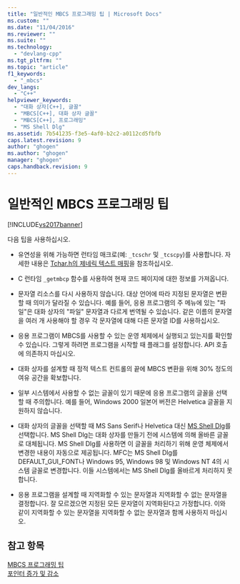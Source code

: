 ```yaml
---
title: "일반적인 MBCS 프로그래밍 팁 | Microsoft Docs"
ms.custom: ""
ms.date: "11/04/2016"
ms.reviewer: ""
ms.suite: ""
ms.technology: 
  - "devlang-cpp"
ms.tgt_pltfrm: ""
ms.topic: "article"
f1_keywords: 
  - "_mbcs"
dev_langs: 
  - "C++"
helpviewer_keywords: 
  - "대화 상자[C++], 글꼴"
  - "MBCS[C++], 대화 상자 글꼴"
  - "MBCS[C++], 프로그래밍"
  - "MS Shell Dlg"
ms.assetid: 7b541235-f3e5-4af0-b2c2-a0112cd5fbfb
caps.latest.revision: 9
author: "ghogen"
ms.author: "ghogen"
manager: "ghogen"
caps.handback.revision: 9
---
```

# 일반적인 MBCS 프로그래밍 팁
[!INCLUDE[vs2017banner](../assembler/inline/includes/vs2017banner.md)]

다음 팁을 사용하십시오.  
  
-   유연성을 위해 가능하면 런타임 매크로\(예: `_tcschr` 및 `_tcscpy`\)를 사용합니다.  자세한 내용은 [Tchar.h의 제네릭 텍스트 매핑](../text/generic-text-mappings-in-tchar-h.md)을 참조하십시오.  
  
-   C 런타임 `_getmbcp` 함수를 사용하여 현재 코드 페이지에 대한 정보를 가져옵니다.  
  
-   문자열 리소스를 다시 사용하지 않습니다.  대상 언어에 따라 지정된 문자열은 변환할 때 의미가 달라질 수 있습니다.  예를 들어, 응용 프로그램의 주 메뉴에 있는 "파일"은 대화 상자의 "파일" 문자열과 다르게 번역될 수 있습니다.  같은 이름의 문자열을 여러 개 사용해야 할 경우 각 문자열에 대해 다른 문자열 ID를 사용하십시오.  
  
-   응용 프로그램이 MBCS를 사용할 수 있는 운영 체제에서 실행되고 있는지를 확인할 수 있습니다.  그렇게 하려면 프로그램을 시작할 때 플래그를 설정합니다. API 호출에 의존하지 마십시오.  
  
-   대화 상자를 설계할 때 정적 텍스트 컨트롤의 끝에 MBCS 변환을 위해 30% 정도의 여유 공간을 확보합니다.  
  
-   일부 시스템에서 사용할 수 없는 글꼴이 있기 때문에 응용 프로그램의 글꼴을 선택할 때 주의합니다.  예를 들어, Windows 2000 일본어 버전은 Helvetica 글꼴을 지원하지 않습니다.  
  
-   대화 상자의 글꼴을 선택할 때 MS Sans Serif나 Helvetica 대신 [MS Shell Dlg](http://msdn.microsoft.com/library/windows/desktop/dd374112)를 선택합니다.  MS Shell Dlg는 대화 상자를 만들기 전에 시스템에 의해 올바른 글꼴로 대체됩니다.  MS Shell Dlg를 사용하면 이 글꼴을 처리하기 위해 운영 체제에서 변경한 내용이 자동으로 제공됩니다. MFC는 MS Shell Dlg를 DEFAULT\_GUI\_FONT나 Windows 95, Windows 98 및 Windows NT 4의 시스템 글꼴로 변경합니다. 이들 시스템에서는 MS Shell Dlg를 올바르게 처리하지 못합니다.  
  
-   응용 프로그램을 설계할 때 지역화할 수 있는 문자열과 지역화할 수 없는 문자열을 결정합니다.  잘 모르겠으면 지정된 모든 문자열이 지역화된다고 가정합니다.  이와 같이 지역화할 수 있는 문자열을 지역화할 수 없는 문자열과 함께 사용하지 마십시오.  
  
## 참고 항목  
 [MBCS 프로그래밍 팁](../text/mbcs-programming-tips.md)   
 [포인터 증가 및 감소](../text/incrementing-and-decrementing-pointers.md)